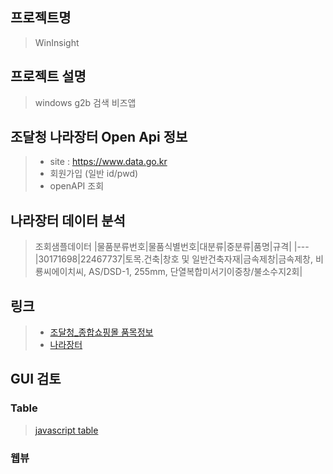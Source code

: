 ## 프로젝트명
>WinInsight

## 프로젝트 설명
> windows g2b 검색 비즈앱

## 조달청 나라장터 Open Api 정보
>+ site : https://www.data.go.kr
>+ 회원가입 (일반 id/pwd)
>+ openAPI 조회

## 나라장터 데이터 분석
> 조회샘플데이터
|물품분류번호|물품식별번호|대분류|중분류|품명|규격|
|---
|30171698|22467737|토목.건축|창호 및 일반건축자재|금속제창|금속제창, 비룡씨에이치씨, AS/DSD-1, 255mm, 단열복합미서기이중창/불소수지2회|


## 링크
>+ [조달청_종합쇼핑몰 품목정보](http://www.data.go.kr/dataset/3070383/openapi.do)
>+ [나라장터](http://shopping.g2b.go.kr/)








## GUI 검토

### Table
> [javascript table](https://jspreadsheets.com/ui-grid.html)

### 웹뷰



